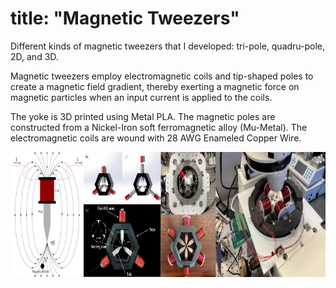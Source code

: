 title: "Magnetic Tweezers"
=====

Different kinds of magnetic tweezers that I developed: tri-pole, quadru-pole, 2D, and 3D.

Magnetic tweezers employ electromagnetic coils and tip-shaped poles to create a magnetic field gradient, thereby exerting a magnetic force on magnetic particles when an input current is applied to the coils. 

The yoke is 3D printed using Metal PLA. The magnetic poles are constructed from a Nickel-Iron soft ferromagnetic alloy (Mu-Metal). The electromagnetic coils are wound with 28 AWG Enameled Copper Wire.

<div style="display: flex; align-items: center;">
  <img src='/images/tweezerall.png' style="height: 200px;">
</div>
